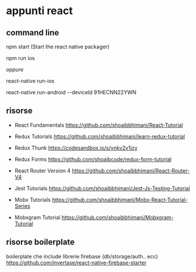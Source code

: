 # appunti react



## command line


npm start  (Start the react native packager)

npm run ios

   _oppure_
   
react-native run-ios

react-native run-android --deviceId 91HECNN22YWN



## risorse 


- React Fundamentals
https://github.com/shoaibbhimani/React-Tutorial

- Redux Tutorials
https://github.com/shoaibbhimani/learn-redux-tutorial

- Redux Thunk 
https://codesandbox.io/s/vnkv2v1jzy

- Redux Forms 
https://github.com/shoaibcode/redux-form-tutorial

- React Router Version 4
https://github.com/shoaibbhimani/React-Router-V4

- Jest Tutorials
https://github.com/shoaibbhimani/Jest-Js-Testing-Tutorial

- Mobx Tutorials
https://github.com/shoaibbhimani/Mobx-React-Tutorial-Series

- Mobxgram Tutorial
https://github.com/shoaibbhimani/Mobxgram-Tutorial


## risorse boilerplate

boilerplate che include librerie firebase (db/storage/auth.. ecc) 
https://github.com/invertase/react-native-firebase-starter

